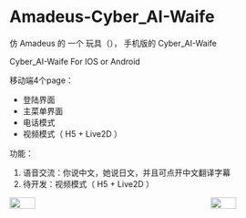 # Amadeus-Cyber_AI-Waife

仿 Amadeus 的 一个 玩具（）， 手机版的 Cyber_AI-Waife

Cyber_AI-Waife  For IOS or Android

移动端4个page：
- 登陆界面
- 主菜单界面
- 电话模式 
- 视频模式（ H5 + Live2D ）

功能：
1. 语音交流：你说中文，她说日文，并且可点开中文翻译字幕
2. 待开发：视频模式（ H5 + Live2D ）

<div style="display:flex; width: 100%; flex-wrap:nowrap; justify-content: space-between;"> 
  <img width="30%" src="https://github.com/Panzer-Jack/Amadeus-Cyber_AI-Waife/assets/81006731/82c769f8-c6db-4fd4-8680-cd72985c39e6" />
  <img width="30%" src="https://github.com/Panzer-Jack/Amadeus-Cyber_AI-Waife/assets/81006731/07c82488-ebc1-4b7e-898d-7e2acd85e314" />
</div>

